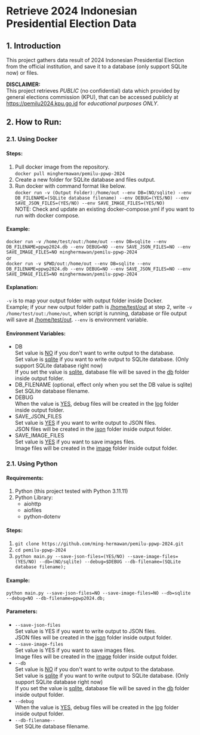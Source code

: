 # Retrieve 2024 Indonesian Presidential Election Data

## 1. Introduction
This project gathers data result of 2024 Indonesian Presidential Election from the official institution, and save it to a database (only support SQLite now) or files.

**DISCLAIMER:**  
This project retrieves *PUBLIC* (no confidential) data which provided by general elections commission (KPU), that can be accessed publicly at https://pemilu2024.kpu.go.id for *educational purposes ONLY*.

## 2. How to Run:
### 2.1. Using Docker
#### Steps:
1. Pull docker image from the repository.  
`docker pull minghermawan/pemilu-ppwp-2024`
2. Create a new folder for SQLite database and files output.  
3. Run docker with command format like below.  
`docker run -v (Output Folder):/home/out --env DB=(NO/sqlite) --env DB_FILENAME=(SQLite database filename) --env DEBUG=(YES/NO) --env SAVE_JSON_FILES=(YES/NO) --env SAVE_IMAGE_FILES=(YES/NO)`  
NOTE: Check and update an existing docker-compose.yml if you want to run with docker compose.
#### Example:
`docker run -v /home/test/out:/home/out --env DB=sqlite --env DB_FILENAME=ppwp2024.db --env DEBUG=NO --env SAVE_JSON_FILES=NO --env SAVE_IMAGE_FILES=NO minghermawan/pemilu-ppwp-2024`  
or  
`docker run -v $PWD/out:/home/out --env DB=sqlite --env DB_FILENAME=ppwp2024.db --env DEBUG=NO --env SAVE_JSON_FILES=NO --env SAVE_IMAGE_FILES=NO minghermawan/pemilu-ppwp-2024`  
#### Explanation:
`-v` is to map your output folder with output folder inside Docker.  
Example; if your new output folder path is <ins>/home/test/out</ins> at step 2, write `-v /home/test/out:/home/out`, when script is running, database or file output will save at <ins>/home/test/out</ins>.
`--env` is environment variable.  
#### Environment Variables:
- DB  
Set value is <ins>NO</ins> if you don't want to write output to the database.  
Set value is <ins>sqlite</ins> if you want to write output to SQLite database. (Only support SQLite database right now)  
If you set the value is <ins>sqlite</ins>, database file will be saved in the <ins>db</ins> folder inside output folder.  
- DB_FILENAME (optional, effect only when you set the DB value is sqlite)  
Set SQLite database filename.  
- DEBUG  
When the value is <ins>YES</ins>, debug files will be created in the <ins>log</ins> folder inside output folder.  
- SAVE_JSON_FILES  
Set value is <ins>YES</ins> if you want to write output to JSON files.  
JSON files will be created in the <ins>json</ins> folder inside output folder.  
- SAVE_IMAGE_FILES  
Set value is <ins>YES</ins> if you want to save images files.  
Image files will be created in the <ins>image</ins> folder inside output folder.  
### 2.1. Using Python
#### Requirements:
1. Python (this project tested with Python 3.11.11)
2. Python Library:
   - aiohttp
   - aiofiles
   - python-dotenv
#### Steps:
1. `git clone https://github.com/ming-hermawan/pemilu-ppwp-2024.git`
2. `cd pemilu-ppwp-2024`
3. `python main.py --save-json-files=(YES/NO) --save-image-files=(YES/NO) --db=(NO/sqlite) --debug=$DEBUG --db-filename=(SQLite database filename);`
#### Example:
`python main.py --save-json-files=NO --save-image-files=NO --db=sqlite --debug=NO --db-filename=ppwp2024.db;`
#### Parameters:
- `--save-json-files`  
Set value is YES if you want to write output to JSON files.  
JSON files will be created in the <ins>json</ins> folder inside output folder.  
- `--save-image-files`  
Set value is YES if you want to save images files.  
Image files will be created in the <ins>image</ins> folder inside output folder.  
- `--db`  
Set value is <ins>NO</ins> if you don't want to write output to the database.  
Set value is <ins>sqlite</ins> if you want to write output to SQLite database. (Only support SQLite database right now)  
If you set the value is <ins>sqlite</ins>, database file will be saved in the <ins>db</ins> folder inside output folder.  
- `--debug`  
When the value is <ins>YES</ins>, debug files will be created in the <ins>log</ins> folder inside output folder.  
- `--db-filename--`  
Set SQLite database filename.  
